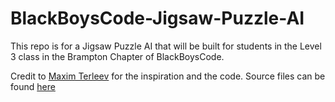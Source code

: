 # BlackBoysCode-Jigsaw-Puzzle-AI
This repo is for a Jigsaw Puzzle AI that will be built for students in the Level 3 class in the Brampton Chapter of BlackBoysCode.

Credit to [Maxim Terleev](https://towardsdatascience.com/jigsaw-puzzle-ai-from-a-to-z-b4bdb53d8686) for the inspiration and the code. Source files can be found [here](https://github.com/MaximTerleev/Jigsaw-Puzzle-AI)